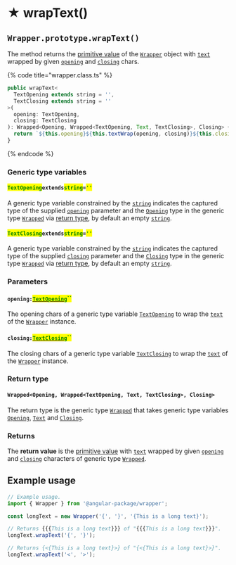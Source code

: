 # ★ wrapText()

## `Wrapper.prototype.wrapText()`

The method returns the [primitive value](../../../wrap/methods/instance/valueof.md) of the [`Wrapper`](broken-reference) object with [`text`](../../../wrap/accessors/instance/text.md) wrapped by given [`opening`](wraptext.md#opening-textopening) and [`closing`](wraptext.md#closing-textclosing) chars.

{% code title="wrapper.class.ts" %}
```typescript
public wrapText<
  TextOpening extends string = '',
  TextClosing extends string = ''
>(
  opening: TextOpening,
  closing: TextClosing
): Wrapped<Opening, Wrapped<TextOpening, Text, TextClosing>, Closing> {
  return `${this.opening}${this.textWrap(opening, closing)}${this.closing}`;
}
```
{% endcode %}

### Generic type variables

#### <mark style="color:green;">`TextOpening`</mark>`extends`<mark style="color:green;">`string`</mark>`=`<mark style="color:green;">`''`</mark>

A generic type variable constrained by the [`string`](https://www.typescriptlang.org/docs/handbook/basic-types.html#string) indicates the captured type of the supplied [`opening`](wraptext.md#opening-textopening) parameter and the [`Opening`](../../../type/wrapped.md#openingextendsstring) type in the generic type [`Wrapped`](../../../type/wrapped.md) via [return type](wraptext.md#return-type), by default an empty [`string`](https://www.typescriptlang.org/docs/handbook/basic-types.html#string).

#### <mark style="color:green;">`TextClosing`</mark>`extends`<mark style="color:green;">`string`</mark>`=`<mark style="color:green;">`''`</mark>

A generic type variable constrained by the [`string`](https://www.typescriptlang.org/docs/handbook/basic-types.html#string) indicates the captured type of the supplied [`closing`](wraptext.md#closing-textclosing) parameter and the [`Closing`](../../../type/wrapped.md#closingextendsstring) type in the generic type [`Wrapped`](../../../type/wrapped.md) via [return type](wraptext.md#return-type), by default an empty [`string`](https://www.typescriptlang.org/docs/handbook/basic-types.html#string).

### Parameters

#### `opening:`[<mark style="color:green;">`TextOpening`</mark>](wraptext.md#textopeningextendsstring)<mark style="color:green;">``</mark>

The opening chars of a generic type variable [`TextOpening`](wraptext.md#textopeningextendsstring) to wrap the [`text`](../../../wrap/accessors/instance/text.md) of the [`Wrapper`](broken-reference) instance.

#### `closing:`[<mark style="color:green;">`TextClosing`</mark>](wraptext.md#textclosingextendsstring)<mark style="color:green;">``</mark>

The closing chars of a generic type variable [`TextClosing`](wraptext.md#textclosingextendsstring) to wrap the [`text`](../../../wrap/accessors/instance/text.md) of the [`Wrapper`](broken-reference) instance.

### Return type

#### `Wrapped<Opening, Wrapped<TextOpening, Text, TextClosing>, Closing>`

The return type is the generic type [`Wrapped`](../../../type/wrapped.md) that takes generic type variables [`Opening`](../../../type/wrapped.md#openingextendsstring), [`Text`](../../../type/wrapped.md#textextendsstring) and [`Closing`](../../../type/wrapped.md#closingextendsstring).

### Returns

The **return value** is the [primitive value](../../../wrap/methods/instance/valueof.md) with [`text`](../../../wrap/accessors/instance/text.md) wrapped by given [`opening`](wraptext.md#opening-textopening) and [`closing`](wraptext.md#closing-textclosing) characters of generic type [`Wrapped`](../../../type/wrapped.md).

## Example usage

```typescript
// Example usage.
import { Wrapper } from '@angular-package/wrapper';

const longText = new Wrapper('{', '}', '{This is a long text}');

// Returns {{{This is a long text}}} of "{{{This is a long text}}}".
longText.wrapText('{', '}');

// Returns {<{This is a long text}>} of "{<{This is a long text}>}".
longText.wrapText('<', '>');
```
